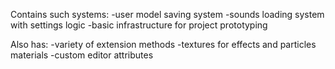 Contains such systems:
-user model saving system
-sounds loading system with settings logic
-basic infrastructure for project prototyping

Also has:
-variety of extension methods
-textures for effects and particles materials
-custom editor attributes
